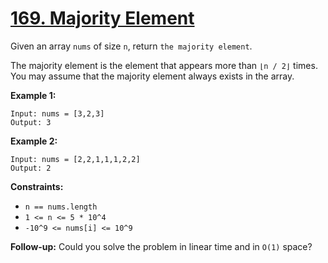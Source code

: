 # [169. Majority Element](https://leetcode.com/problems/majority-element/)

Given an array `nums` of size `n`, return `the majority element`.

The majority element is the element that appears more than `⌊n / 2⌋` times. You may assume that the majority element always exists in the array.

**Example 1:**

```
Input: nums = [3,2,3]
Output: 3
```

**Example 2:**

```
Input: nums = [2,2,1,1,1,2,2]
Output: 2
```

**Constraints:**

* `n == nums.length`
* `1 <= n <= 5 * 10^4`
* `-10^9 <= nums[i] <= 10^9`
 
**Follow-up:** Could you solve the problem in linear time and in `O(1)` space?